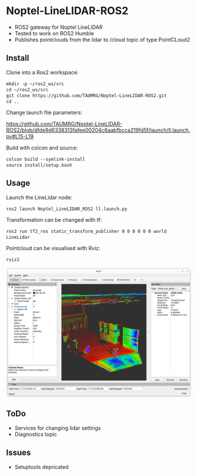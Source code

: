 # Noptel-LineLIDAR-ROS2
- ROS2 gateway for Noptel LineLIDAR
- Tested to work on ROS2 Humble
- Publishes pointclouds from the lidar to /cloud topic of type PointCLoud2

## Install
Clone into a Ros2 workspace:

```
mkdir -p ~/ros2_ws/src
cd ~/ros2_ws/src
git clone https://github.com/TAUMRG/Noptel-LineLIDAR-ROS2.git
cd ..
```
Change launch file parameters:

https://github.com/TAUMRG/Noptel-LineLIDAR-ROS2/blob/dfde9d6338313fafee00204c6aabfbcca219fd5f/launch/ll.launch.py#L15-L19


Build with colcon and source:
```
colcon build --symlink-install
source install/setup.bash
```

## Usage

Launch the LineLidar node:
```
ros2 launch Noptel_LineLIDAR_ROS2 ll.launch.py
```

Transformation can be changed with tf:
```
ros2 run tf2_ros static_transform_publisher 0 0 0 0 0 0 world LineLidar
```

Pointcloud can be visualised with Rviz:
```
rviz2
```
![sweep1](pictures/sweep1.png)

## ToDo

* Services for changing lidar settings
* Diagnostics topic

## Issues

* Setuptools depricated
